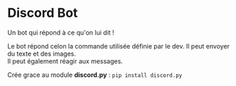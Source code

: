 # Discord Bot  

Un bot qui répond à ce qu'on lui dit !

Le bot répond celon la commande utilisée définie par le dev. 
Il peut envoyer du texte et des images.  
Il peut également réagir aux messages.

Crée grace au module **discord.py** : `pip install discord.py`